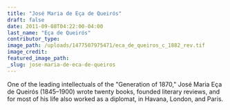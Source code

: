 ```yaml
---
title: "José Maria de Eça de Queirós"
draft: false
date: 2011-09-08T04:22:00-04:00
last_name: "Eça de Queirós"
contributor_type:
image_path: /uploads/1477507975471/eca_de_queiros_c_1882_rev.tif
image_credit:
featured_image_path:
_slug: jose-maria-de-eca-de-queiros
---
```


One of the leading intellectuals of the "Generation of 1870," José Maria Eça de Queirós (1845–1900) wrote twenty books, founded literary reviews, and for most of his life also worked as a diplomat, in Havana, London, and Paris.


